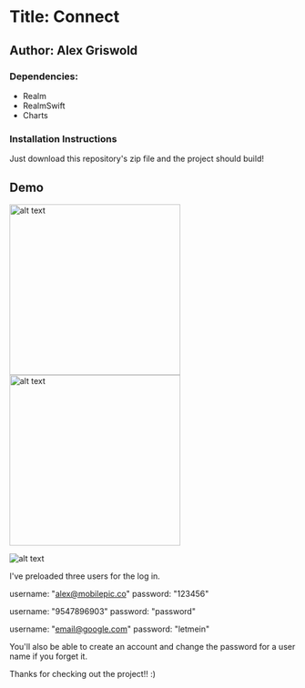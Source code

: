 # Title: Connect 
## Author: Alex Griswold 
### Dependencies: 
- Realm 
- RealmSwift
- Charts

### Installation Instructions
Just download this repository's zip file and the project should build! 

## Demo

 <img src="https://s3.amazonaws.com/griswold-github/IMG_1466.PNG" alt="alt text"  height="300">
 <img src="https://s3.amazonaws.com/griswold-github/IMG_1466.PNG" alt="alt text"  height="300">

![alt text](https://s3.amazonaws.com/griswold-github/3A395C8E-E7F5-4AF9-B137-87513506B87E.jpg "Test Image")

I've preloaded three users for the log in.

username: "alex@mobilepic.co"
password: "123456"
        
username: "9547896903"
password: "password"
        
username: "email@google.com"
password: "letmein"

You'll also be able to create an account and change the password for a user name if you forget it. 

Thanks for checking out the project!! :)
